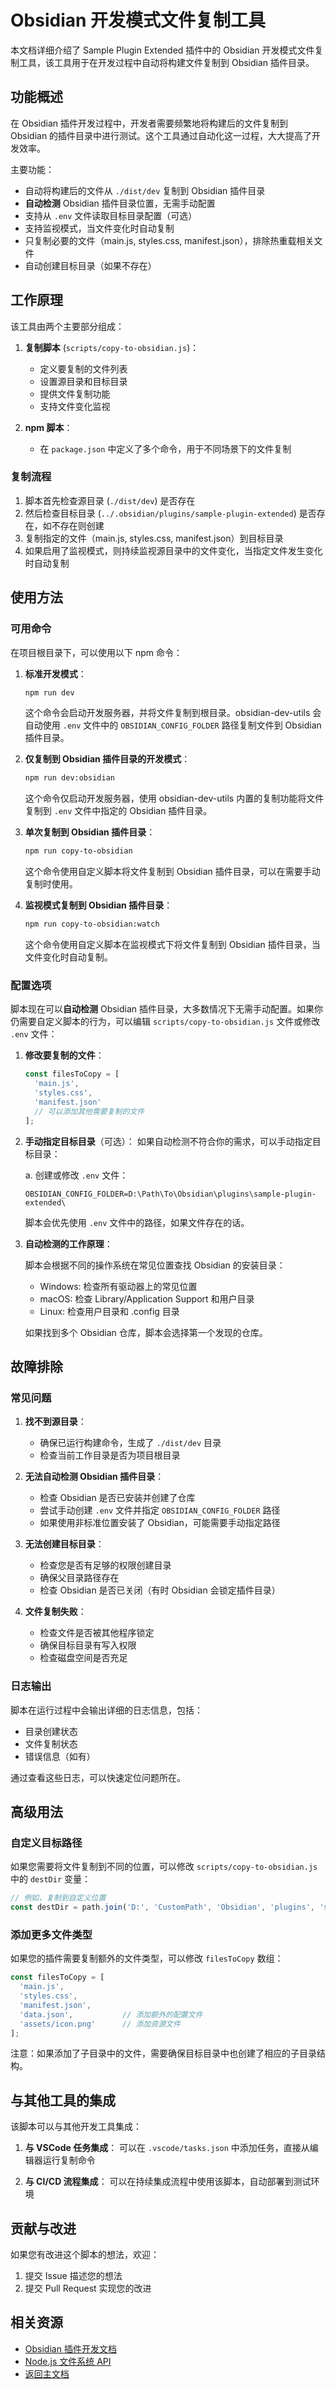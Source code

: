 # Obsidian 开发模式文件复制工具

本文档详细介绍了 Sample Plugin Extended 插件中的 Obsidian 开发模式文件复制工具，该工具用于在开发过程中自动将构建文件复制到 Obsidian 插件目录。

## 功能概述

在 Obsidian 插件开发过程中，开发者需要频繁地将构建后的文件复制到 Obsidian 的插件目录中进行测试。这个工具通过自动化这一过程，大大提高了开发效率。

主要功能：

- 自动将构建后的文件从 `./dist/dev` 复制到 Obsidian 插件目录
- **自动检测** Obsidian 插件目录位置，无需手动配置
- 支持从 `.env` 文件读取目标目录配置（可选）
- 支持监视模式，当文件变化时自动复制
- 只复制必要的文件（main.js, styles.css, manifest.json），排除热重载相关文件
- 自动创建目标目录（如果不存在）

## 工作原理

该工具由两个主要部分组成：

1. **复制脚本** (`scripts/copy-to-obsidian.js`)：
   - 定义要复制的文件列表
   - 设置源目录和目标目录
   - 提供文件复制功能
   - 支持文件变化监视

2. **npm 脚本**：
   - 在 `package.json` 中定义了多个命令，用于不同场景下的文件复制

### 复制流程

1. 脚本首先检查源目录 (`./dist/dev`) 是否存在
2. 然后检查目标目录 (`../.obsidian/plugins/sample-plugin-extended`) 是否存在，如不存在则创建
3. 复制指定的文件（main.js, styles.css, manifest.json）到目标目录
4. 如果启用了监视模式，则持续监视源目录中的文件变化，当指定文件发生变化时自动复制

## 使用方法

### 可用命令

在项目根目录下，可以使用以下 npm 命令：

1. **标准开发模式**：

   ```bash
   npm run dev
   ```

   这个命令会启动开发服务器，并将文件复制到根目录。obsidian-dev-utils 会自动使用 `.env` 文件中的 `OBSIDIAN_CONFIG_FOLDER` 路径复制文件到 Obsidian 插件目录。

2. **仅复制到 Obsidian 插件目录的开发模式**：

   ```bash
   npm run dev:obsidian
   ```

   这个命令仅启动开发服务器，使用 obsidian-dev-utils 内置的复制功能将文件复制到 `.env` 文件中指定的 Obsidian 插件目录。

3. **单次复制到 Obsidian 插件目录**：

   ```bash
   npm run copy-to-obsidian
   ```

   这个命令使用自定义脚本将文件复制到 Obsidian 插件目录，可以在需要手动复制时使用。

4. **监视模式复制到 Obsidian 插件目录**：

   ```bash
   npm run copy-to-obsidian:watch
   ```

   这个命令使用自定义脚本在监视模式下将文件复制到 Obsidian 插件目录，当文件变化时自动复制。

### 配置选项

脚本现在可以**自动检测** Obsidian 插件目录，大多数情况下无需手动配置。如果你仍需要自定义脚本的行为，可以编辑 `scripts/copy-to-obsidian.js` 文件或修改 `.env` 文件：

1. **修改要复制的文件**：

   ```javascript
   const filesToCopy = [
     'main.js',
     'styles.css',
     'manifest.json'
     // 可以添加其他需要复制的文件
   ];
   ```

2. **手动指定目标目录**（可选）：
   如果自动检测不符合你的需求，可以手动指定目标目录：

   a. 创建或修改 `.env` 文件：

   ```env
   OBSIDIAN_CONFIG_FOLDER=D:\Path\To\Obsidian\plugins\sample-plugin-extended\
   ```

   脚本会优先使用 `.env` 文件中的路径，如果文件存在的话。

3. **自动检测的工作原理**：

   脚本会根据不同的操作系统在常见位置查找 Obsidian 的安装目录：

   - Windows: 检查所有驱动器上的常见位置
   - macOS: 检查 Library/Application Support 和用户目录
   - Linux: 检查用户目录和 .config 目录

   如果找到多个 Obsidian 仓库，脚本会选择第一个发现的仓库。

## 故障排除

### 常见问题

1. **找不到源目录**：
   - 确保已运行构建命令，生成了 `./dist/dev` 目录
   - 检查当前工作目录是否为项目根目录

2. **无法自动检测 Obsidian 插件目录**：
   - 检查 Obsidian 是否已安装并创建了仓库
   - 尝试手动创建 `.env` 文件并指定 `OBSIDIAN_CONFIG_FOLDER` 路径
   - 如果使用非标准位置安装了 Obsidian，可能需要手动指定路径

3. **无法创建目标目录**：
   - 检查您是否有足够的权限创建目录
   - 确保父目录路径存在
   - 检查 Obsidian 是否已关闭（有时 Obsidian 会锁定插件目录）

4. **文件复制失败**：
   - 检查文件是否被其他程序锁定
   - 确保目标目录有写入权限
   - 检查磁盘空间是否充足

### 日志输出

脚本在运行过程中会输出详细的日志信息，包括：

- 目录创建状态
- 文件复制状态
- 错误信息（如有）

通过查看这些日志，可以快速定位问题所在。

## 高级用法

### 自定义目标路径

如果您需要将文件复制到不同的位置，可以修改 `scripts/copy-to-obsidian.js` 中的 `destDir` 变量：

```javascript
// 例如，复制到自定义位置
const destDir = path.join('D:', 'CustomPath', 'Obsidian', 'plugins', 'sample-plugin-extended');
```

### 添加更多文件类型

如果您的插件需要复制额外的文件类型，可以修改 `filesToCopy` 数组：

```javascript
const filesToCopy = [
  'main.js',
  'styles.css',
  'manifest.json',
  'data.json',           // 添加额外的配置文件
  'assets/icon.png'      // 添加资源文件
];
```

注意：如果添加了子目录中的文件，需要确保目标目录中也创建了相应的子目录结构。

## 与其他工具的集成

该脚本可以与其他开发工具集成：

1. **与 VSCode 任务集成**：
   可以在 `.vscode/tasks.json` 中添加任务，直接从编辑器运行复制命令

2. **与 CI/CD 流程集成**：
   可以在持续集成流程中使用该脚本，自动部署到测试环境

## 贡献与改进

如果您有改进这个脚本的想法，欢迎：

1. 提交 Issue 描述您的想法
2. 提交 Pull Request 实现您的改进

## 相关资源

- [Obsidian 插件开发文档](https://marcus.se.net/obsidian-plugin-docs/)
- [Node.js 文件系统 API](https://nodejs.org/api/fs.html)
- [返回主文档](Introduction.md)
